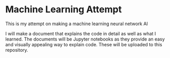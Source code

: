 # Machine Learning Attempt
This is my attempt on making a machine learning neural network AI

I will make a document that explains the code in detail as well as what I learned. The documents will be Jupyter notebooks as they provide an easy and visually appealing way to explain code. These will be uploaded to this repository.
